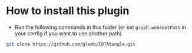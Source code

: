 # How to install this plugin
- Run the following commands in this folder (or set `graph.webrootPath` in your config if you want to use another path)
```bash
git clone https://github.com/glumb/IOTAtangle.git
```